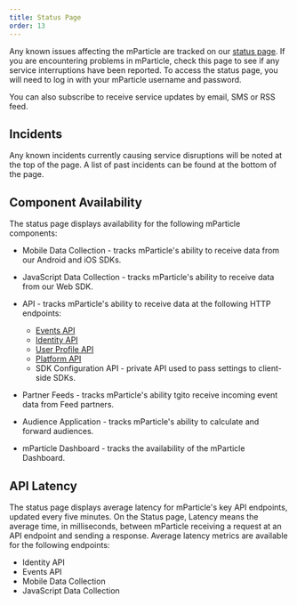 ```yaml
---
title: Status Page
order: 13
---
```


Any known issues affecting the mParticle are tracked on our [status page](https://mparticle.statuspage.io). If you are encountering problems in mParticle, check this page to see if any service interruptions have been reported. To access the status page, you will need to log in with your mParticle username and password.

You can also subscribe to receive service updates by email, SMS or RSS feed.

## Incidents

Any known incidents currently causing service disruptions will be noted at the top of the page. A list of past incidents can be found at the bottom of the page.

## Component Availability

The status page displays availability for the following mParticle components:

* Mobile Data Collection - tracks mParticle's ability to receive data from our Android and iOS SDKs.

* JavaScript Data Collection - tracks mParticle's ability to receive data from our Web SDK.

* API - tracks mParticle's ability to receive data at the following HTTP endpoints:
  * [Events API](/developers/server/http/)
  * [Identity API](https://docs.mparticle.com/developers/idsync/http-api/)
  * [User Profile API](/developers/users/)
  * [Platform API](/developers/platform/)
  * SDK Configuration API - private API used to pass settings to client-side SDKs.

 * Partner Feeds - tracks mParticle's ability tgito receive incoming event data from Feed partners.

 * Audience Application - tracks mParticle's ability to calculate and forward audiences.

 * mParticle Dashboard - tracks the availability of the mParticle Dashboard.

## API Latency

The status page displays average latency for mParticle's key API endpoints, updated every five minutes. On the Status page, Latency means the average time, in milliseconds, between mParticle receiving a request at an API endpoint and sending a response. Average latency metrics are available for the following endpoints:

* Identity API
* Events API
* Mobile Data Collection
* JavaScript Data Collection

